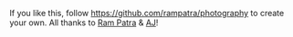 If you like this, follow https://github.com/rampatra/photography to create your own. All thanks to [Ram Patra](https://github.com/rampatra) & [AJ](https://twitter.com/ajlkn)! 